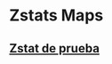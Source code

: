 # Zstats Maps

## [Zstat de prueba](https://htmlpreview.github.io/?https://github.com/alffajardo/TLE2023_fMRI/blob/main/index.html)
